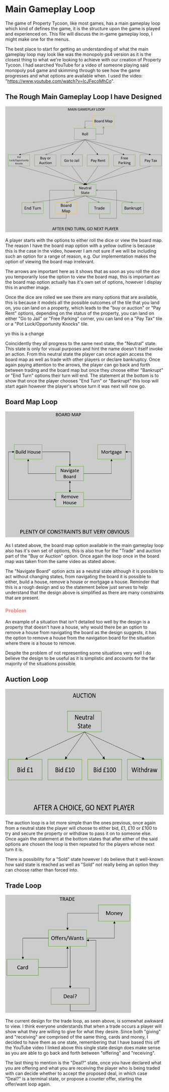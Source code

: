 <h1>Main Gameplay Loop</h1>

The game of Property Tycoon, like most games, has a main gameplay loop which kind of defines the game, it is the structure upon the game is played and experienced on. This file will discuss the in-game gameplay loop, I might make one for the menus.

The best place to start for getting an understanding of what the main gameplay loop may look like was the monopoly ps4 version as it is the closest thing to what we're looking to achieve with our creation of Property Tycoon. I had searched YouTube for a video of someone playing said monopoly ps4 game and skimming through to see how the game progresses and what options are available when. I used the video: "https://www.youtube.com/watch?v=lcJFecoMhCo".

<h2>The Rough Main Gameplay Loop I have Designed</h2>
<img src = "main-gameplay-loop-design.PNG" height = "400" width = "500"/><br>

A player starts with the options to either roll the dice or view the board map. The reason I have the board map option with a yellow outline is because this is the case in the video, however I am not sure if we will be including such an option for a range of reason, e.g. Our implementation makes the option of viewing the board map irrelevant.

The arrows are important here as it shows that as soon as you roll the dice you temporarily lose the option to view the board map, this is important as the board map option actually has it's own set of options, however I display this in another image.

Once the dice are rolled we see there are many options that are available, this is because it models all the possible outcomes of the tile that you land on, you can land on a property, which leads to the "buy or auction" or "Pay Rent" options, depending on the status of the property, you can land on either "Go to Jail" or "Free Parking" corner, you can land on a "Pay Tax" tile or a "Pot Luck/Opportunity Knocks" tile.

yo this is a change

Coincidently they all progress to the same next state, the "Neutral" state. This state is only for visual purposes and hint the name doesn't itself invoke an action. From this neutral state the player can once again access the board map as well as trade with other players or declare bankruptcy. Once again paying attention to the arrows, the player can go back and forth between trading and the board map but once they choose either "Bankrupt" or "End Turn" options their turn will end. The statement at the bottom is to show that once the player chooses "End Turn" or "Bankrupt" this loop will start again however the player's whose turn it was next will now go.

<h2>Board Map Loop</h2>
<img src = "board-map-loop-design.PNG" height = "400" width = "410"/><br>

As I stated above, the board map option available in the main gameplay loop also has it's own set of options, this is also true for the "Trade" and auction part of the "Buy or Auction" option. Once again the loop once in the board map was taken from the same video as stated above.

The "Navigate Board" option acts as a neutral state although it is possible to act without changing states, from navigating the board it is possible to either, build a house, remove a house or mortgage a house. Reminder that this is a rough design and so the statement below just serves to help understand that the design above is simplified as there are many constraints that are present.

<h3 style = "color:#ff8080">Problem</h3>
An example of a situation that isn't detailed too well by the design is a property that doesn't have a house, why would there be an option to remove a house from navigating the board as the design suggests, it has the option to remove a house from the navigation board for the situation where there is a house to remove.

Despite the problem of not representing some situations very well I do believe the design to be useful as it is simplistic and accounts for the far majority of the situations possible.

<h2>Auction Loop</h2>
<img src = "auction-loop-design.PNG" height = "400" width = "575"/>

The auction loop is a lot more simple than the ones previous, once again from a neutral state the player will choose to either bid, £1, £10 or £100 to try and secure the property or withdraw to pass it on to someone else. Once again the statement at the bottom states that after either of the said options are chosen the loop is then repeated for the players whose next turn it is.

There is possibility for a "Sold" state however I do believe that it well-known how said state is reached as well as "Sold" not really being an option they can choose rather than forced into.

<h2>Trade Loop</h2>
<img src = "trade-loop-design.PNG" height = "375" width = "400"/>

The current design for the trade loop, as seen above, is somewhat awkward to view. I think everyone understands that when a trade occurs a player will show what they are willing to give for what they desire. Since both "giving" and "receiving" are comprised of the same thing, cards and money, I decided to have them as one state, remembering that I have based this off the YouTube video I linked above this single state design does make sense as you are able to go back and forth between "offering" and "receiving".

The last thing to mention is the "Deal?" state, once you have declared what you are offering and what you are receiving the player who is being traded with can decide whether to accept the proposed deal, in which case "Deal?" is a terminal state, or propose a counter offer, starting the offer/want loop again.
